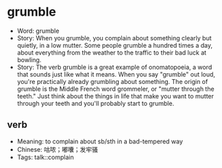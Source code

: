 # grumble

- Word: grumble
- Story: When you grumble, you complain about something clearly but quietly, in a low mutter. Some people grumble a hundred times a day, about everything from the weather to the traffic to their bad luck at bowling.
- Story: The verb grumble is a great example of onomatopoeia, a word that sounds just like what it means. When you say "grumble" out loud, you're practically already grumbling about something. The origin of grumble is the Middle French word grommeler, or "mutter through the teeth." Just think about the things in life that make you want to mutter through your teeth and you'll probably start to grumble.

## verb

- Meaning: to complain about sb/sth in a bad-tempered way
- Chinese: 咕哝；嘟囔；发牢骚
- Tags: talk::complain

